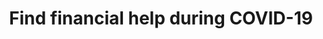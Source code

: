 ---
title: Find financial help during COVID-19
translationKey: benefits-finder
description: >-
  An online tool to help individuals quickly find and understand what financial help is available to them during the COVID-19 pandemic.
product-url: https://covid-benefits.alpha.canada.ca/en/start
phase: alpha
contact:
  - email: courtney.claessens@tbs-sct.gc.ca
    name: Courtney Claessens
partners:
  - name: Service Canada
    url: 'https://www.canada.ca/en/employment-social-development/corporate/portfolio/service-canada.html'
status: in-flight
onhomepage: true
links: 
  - name: GitHub
    url: 'https://github.com/cds-snc/c19-benefits-node'
---
